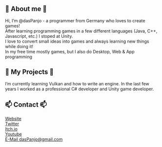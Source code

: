 <h2>👀 About me 👀</h2>
Hi, I’m @dasPanjo - a programmer from Germany who loves to create games! <br />
After learning programming games in a few different languages (Java, C++, Javascript, etc.) I stoped at Unity.<br />
I love to convert small ideas into games and always learning new things while doing it!<br />
In my free time mostly games, but I also do Desktop, Web & App programming<br />
<h2>🌱 My Projects 🌱</h2> 
I’m currently learning Vulkan and how to write an engine. In the last few years I worked as a professional C# developer and Unity game developer.<br />
<h2>📫 Contact 📫</h2>
<a href="https://dasPanjo.com/">Website</a><br />
<a href="https://twitter.com/DasPanjo"> Twitter</a><br />
<a href="https://dasPanjo.itch.io/">Itch.io</a><br />
<a href="https://www.youtube.com/channel/UCqD2ITylI03uEqhMJvFO_xw">Youtube</a><br />
<a href="mailto:dasPanjo@gmail.com">E-Mail dasPanjo@gmail.com</a>

<!---
dasPanjo/dasPanjo is a ✨ special ✨ repository because its `README.md` (this file) appears on your GitHub profile.
You can click the Preview link to take a look at your changes.
--->
